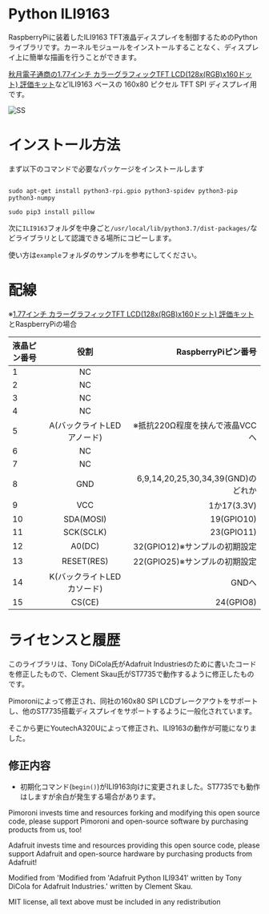 # Python ILI9163

RaspberryPiに装着したILI9163 TFT液晶ディスプレイを制御するためのPythonライブラリです。カーネルモジュールをインストールすることなく、ディスプレイ上に簡単な描画を行うことができます。

[秋月電子通商の1.77インチ カラーグラフィックTFT LCD(128x(RGB)x160ドット) 評価キット](http://akizukidenshi.com/catalog/g/gK-14032/)などILI9163 ベースの 160x80 ピクセル TFT SPI ディスプレイ用です。

![SS](https://github.com/YoutechA320U/ili9163-python/blob/master/example.gif "example")

# インストール方法

まず以下のコマンドで必要なパッケージをインストールします

````

sudo apt-get install python3-rpi.gpio python3-spidev python3-pip python3-numpy

sudo pip3 install pillow

````

次に`ILI9163`フォルダを中身ごと`/usr/local/lib/python3.7/dist-packages/`などライブラリとして認識できる場所にコピーします。

使い方は`example`フォルダのサンプルを参考にしてください。

# 配線
※[1.77インチ カラーグラフィックTFT LCD(128x(RGB)x160ドット) 評価キット](http://akizukidenshi.com/catalog/g/gK-14032/)とRaspberryPiの場合

|液晶ピン番号|役割|RaspberryPiピン番号|
|:---|:--:|---:|
|1|NC||
|2|NC||
|3|NC||
|4|NC||
|5|A(バックライトLEDアノード)|※抵抗220Ω程度を挟んで液晶VCCへ|
|6|NC||
|7|NC||
|8|GND|6,9,14,20,25,30,34,39(GND)のどれか|
|9|VCC|1か17(3.3V)|
|10|SDA(MOSI)|19(GPIO10)|
|11|SCK(SCLK)|23(GPIO11)|
|12|A0(DC)|32(GPIO12)※サンプルの初期設定|
|13|RESET(RES)|22(GPIO25)※サンプルの初期設定|
|14|K(バックライトLEDカソード)|GNDへ|
|15|CS(CE)|24(GPIO8)|

# ライセンスと履歴

このライブラリは、Tony DiCola氏がAdafruit Industriesのために書いたコードを修正したもので、Clement Skau氏がST7735で動作するように修正したものです。

Pimoroniによって修正され、同社の160x80 SPI LCDブレークアウトをサポートし、他のST7735搭載ディスプレイをサポートするように一般化されています。

そこから更にYoutechA320Uによって修正され、ILI9163の動作が可能になりました。

## 修正内容

* 初期化コマンド(`begin()`)がILI9163向けに変更されました。ST7735でも動作はしますが余白が発生する場合があります。

Pimoroni invests time and resources forking and modifying this open source code, please support Pimoroni and open-source software by purchasing products from us, too!

Adafruit invests time and resources providing this open source code, please support Adafruit and open-source hardware by purchasing products from Adafruit!

Modified from 'Modified from 'Adafruit Python ILI9341' written by Tony DiCola for Adafruit Industries.' written by Clement Skau.

MIT license, all text above must be included in any redistribution

